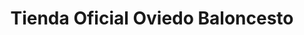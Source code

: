 ---
title: "Tienda Oficial Oviedo Baloncesto"
url: /oviedo-uvieu/tienda-oficial-oviedo-baloncesto/
shop: deportes
---